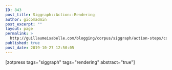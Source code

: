 ```yaml
---
ID: 843
post_title: Siggraph::Action::Rendering
author: gicomadmin
post_excerpt: ""
layout: page
permalink: >
  http://guillaumeisabelle.com/blogging/corpus/siggraph/action-steps/corpus-siggraph-action-rendering/
published: true
post_date: 2019-10-27 12:50:05
---
```

<!-- wp:shortcode --> [zotpress tags="siggraph" tags="rendering" abstract="true"] 

<!-- /wp:shortcode -->
